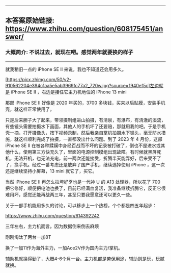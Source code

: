 ----------------------------------------
## 本答案原始链接: https://www.zhihu.com/question/608175451/answer/
### 大概简介: 不说过去，就现在吧。感觉两年就要换的样子
----------------------------------------
就我稍旧一点的 iPhone SE II 来说，我也不知道还会用多久。

[https://picx.zhimg.com/50/v2-910562204e394c1aa5e5ab3969fc77a2_720w.jpg?source=1940ef5c]左边就是 iPhone SE II ，右边是接任它主力机地位的 iPhone 13 mini

那部 iPhone SE II 好像是 2020 年买的，3700 多块钱，买来以后贴膜，安装手机壳，就这样正常使用了。

只是后来胆子大了起来，带领摄制组进山拍摄，有清泉，有瀑布，有清澈的溪流，有些镜头需要拍摄水下画面，其他人的手机坏了还要赔，那就用我的吧。于是手机壳一摘，打开摄像头，按下视频录制，然后我亲自掌机拍摄水下镜头，毫无防水措施，就这样顺利完成了拍摄，一直都没出什么问题。到了 2023 年 4 月份，这部 iPhone SE II 在被各种蹂躏中身经百战而不坏的记录被打破了，倒也不是进水或其他什么，使用第三方快充久了，里面的电源控制模组出现故障。有时候就黑屏死机，无法开机，也无法充电，前一两次还能接受，折腾半天能弄好，后来受不了了，换手机。经过一番考虑还是放弃了国产手机，继续选择使用 iPhone ，这一次还是继续坚持小屏幕，13 mini 就它了，买它。

当然 iPhone SE II 再怎么拉垮好歹也是一代神 U 的 A13 处理器，所以花了 700 把它修好，顺便把电池也换了，目前已经满血复活，我准备继续折腾它，反正它很难用坏，感觉还能再战两三年，甚至只要我愿意还可以更久一些。

关于一部手机能用多久的讨论，可以移步上一个热榜，个个都是四五年起步：

https://www.zhihu.com/question/614392242



三年左右，主力机而言。因为数据倒来倒去麻烦

刚刚淘汰了两台一加8T

换了一加11作为海外主力，一加Ace2V作为国内主力/掌机。

辅助机就换得勤了，大概4-6个月一台。主力机都是劳保用途，辅助则是玩，玩腻就换。